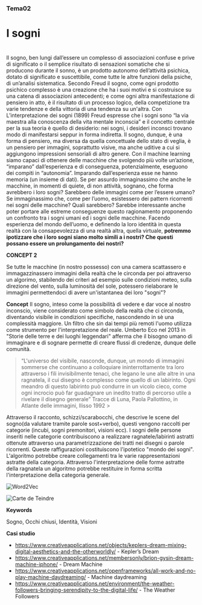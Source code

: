 ### Tema02 <h3>

# I sogni <h1>

Il sogno, ben lungi dall’essere un complesso di associazioni confuse e prive di significato o il semplice risultato di sensazioni somatiche che si producono durante il sonno, è un prodotto autonomo dell’attività psichica, dotato di significato e suscettibile, come tutte le altre funzioni della psiche, di un’analisi sistematica. Secondo Freud il sogno, come ogni prodotto psichico complesso è una creazione che ha i suoi motivi e si costruisce su una catena di associazioni antecedenti; e come ogni altra manifestazione di pensiero in atto, è il risultato di un processo logico, della competizione tra varie tendenze e della vittoria di una tendenza su un'altra. Con L’interpretazione dei sogni (1899) Freud espresse che i sogni sono “la via maestra alla conoscenza della vita mentale inconscia” e il concetto centrale per la sua teoria è quello di desiderio: nei sogni, i desideri inconsci trovano modo di manifestarsi seppur in forma indiretta. Il sogno, dunque, è una forma di pensiero, ma diversa da quella concettuale dello stato di veglia, è un pensiero per immagini, soprattutto visive, ma anche uditive a cui si aggiungono impressioni sensoriali di altro genere.
Con il machine learning siamo capaci di ottenere delle macchine che svolgendo più volte un’azione, “imparano” dall’esperienza e di conseguenza, potenzialmente, eseguono dei compiti in “autonomia”. Imparando dall’esperienza esse ne hanno memoria (un insieme di dati). Se per assurdo immaginassimo che anche le macchine, in momenti di quiete, di non attività, sognano, che forma avrebbero i loro sogni? Sarebbero delle immagini come per l’essere umano? Se immaginassimo che, come per l’uomo, esistessero dei pattern ricorrenti nei sogni delle macchine? Quali sarebbero? Sarebbe interessante anche poter portare alle estreme conseguenze questo ragionamento proponendo un confronto tra i sogni umani ed i sogni delle macchine. Facendo esperienza del mondo dell’uomo, e definendo la loro identità in questa realtà con la consapevolezza di una realtà altra, quella virtuale, **potremmo ipotizzare che i loro sogni siano molto simili a i nostri? Che questi possano essere un prolungamento dei nostri?**  

**CONCEPT 2**

Se tutte le macchine (in nostro possesso) con una camera scattassero e immagazzinassero immagini della realtà che le circonda per poi attraverso un algorimo, stabilendo dei criteri ad esempio sulle condizioni meteo, sulla direzione del vento, sulla luminosità del sole, potessero rielaborare le immagini permettendoci di avere un'istantanea dei loro "sogni"?

**Concept**
Il sogno, inteso come la possibilità di vedere e dar voce al nostro inconscio, viene considerato come simbolo della realtà che ci circonda, diventando visibile in condizioni specifiche, nascondendo in sè una complessità maggiore. Un filtro che sin dai tempi più remoti l'uomo utilizza come strumento per l'interpretazione del reale. Umberto Eco nel 2013 in "Storie delle terre e dei luoghi leggendari" afferma che il bisogno umano di immaginare e di sognare permette di creare flussi di credenze, dunque delle comunità. 

> “L'universo del visibile, nasconde, dunque, un mondo di immagini sommerse che continuano a colloquiare ininterrottamente tra loro attraverso i fili invisibilmente tenaci, che legano le une alle altre in una ragnatela, il cui disegno è complesso come quello di un labirinto. Ogni meandro di questo labirinto può condurre in un vicolo cieco, come ogni incrocio può far guadagnare un inedito tratto di percorso utile a rivelare il disegno generale” Tracce di Luna, Paola Pallottino, in Atlante delle immagini, Ilisso 1992 >

Attraverso il racconto, schizzi/scarabocchi, che descrive le scene del sogno(da valutare tramite parole sost+verbo), questi vengono raccolti per categorie (incubi, sogni premonitori, visioni ecc). I sogni delle persone inseriti nelle categorie contribuiscono a realizzare ragnatele/labirinti astratti ottenute attraverso una parametrizzazione dei tratti nei disegni o parole ricorrenti. Queste raffigurazioni costituiscono l'ipotetico "mondo dei sogni". L'algoritmo potrebbe creare collegamenti tra le varie rappresentazioni astratte della categoria. Attraverso l'interpretazione delle forme astratte della ragnatela un algoritmo potrebbe restituire in forma scritta l'interpretazione della categoria generale. 

![Word2Vec](https://i.imgur.com/4oTTtLe.png)

![Carte de Teindre](https://i.imgur.com/G56XfTt.jpg)

**Keywords**

Sogno, Occhi chiusi, Identità, Visioni

**Casi studio**

- https://www.creativeapplications.net/objects/keplers-dream-mixing-digital-aesthetics-and-the-otherworldly/ - Kepler’s Dream
- https://www.creativeapplications.net/membersonly/brion-gysin-dream-machine-iphone/ - Dream Machine
- https://www.creativeapplications.net/openframeworks/all-work-and-no-play-machine-daydreaming/ - Machine daydreaming
- https://www.creativeapplications.net/environment/the-weather-followers-bringing-serendipity-to-the-digital-life/ - The Weather Followers
